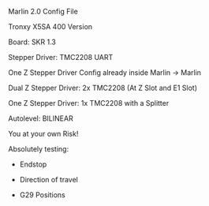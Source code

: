 Marlin 2.0 Config File

Tronxy X5SA 400 Version

Board: SKR 1.3

Stepper Driver: TMC2208 UART


One Z Stepper Driver Config already inside Marlin -> Marlin



Dual Z Stepper Driver: 2x TMC2208 (At Z Slot and E1 Slot)

One Z Stepper Driver: 1x TMC2208 with a Splitter


Autolevel: BILINEAR


You at your own Risk!

Absolutely testing:

- Endstop

- Direction of travel

- G29 Positions

